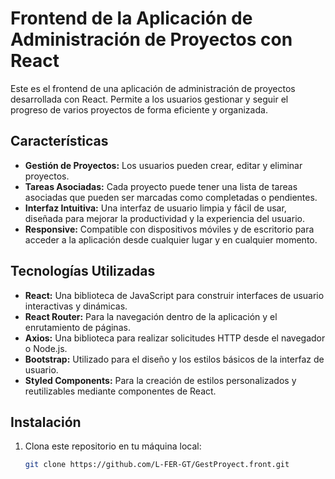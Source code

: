 # Frontend de la Aplicación de Administración de Proyectos con React

Este es el frontend de una aplicación de administración de proyectos desarrollada con React. Permite a los usuarios gestionar y seguir el progreso de varios proyectos de forma eficiente y organizada.

## Características

- **Gestión de Proyectos:** Los usuarios pueden crear, editar y eliminar proyectos.
- **Tareas Asociadas:** Cada proyecto puede tener una lista de tareas asociadas que pueden ser marcadas como completadas o pendientes.
- **Interfaz Intuitiva:** Una interfaz de usuario limpia y fácil de usar, diseñada para mejorar la productividad y la experiencia del usuario.
- **Responsive:** Compatible con dispositivos móviles y de escritorio para acceder a la aplicación desde cualquier lugar y en cualquier momento.

## Tecnologías Utilizadas

- **React:** Una biblioteca de JavaScript para construir interfaces de usuario interactivas y dinámicas.
- **React Router:** Para la navegación dentro de la aplicación y el enrutamiento de páginas.
- **Axios:** Una biblioteca para realizar solicitudes HTTP desde el navegador o Node.js.
- **Bootstrap:** Utilizado para el diseño y los estilos básicos de la interfaz de usuario.
- **Styled Components:** Para la creación de estilos personalizados y reutilizables mediante componentes de React.

## Instalación

1. Clona este repositorio en tu máquina local:

   ```bash
   git clone https://github.com/L-FER-GT/GestProyect.front.git
   ```
